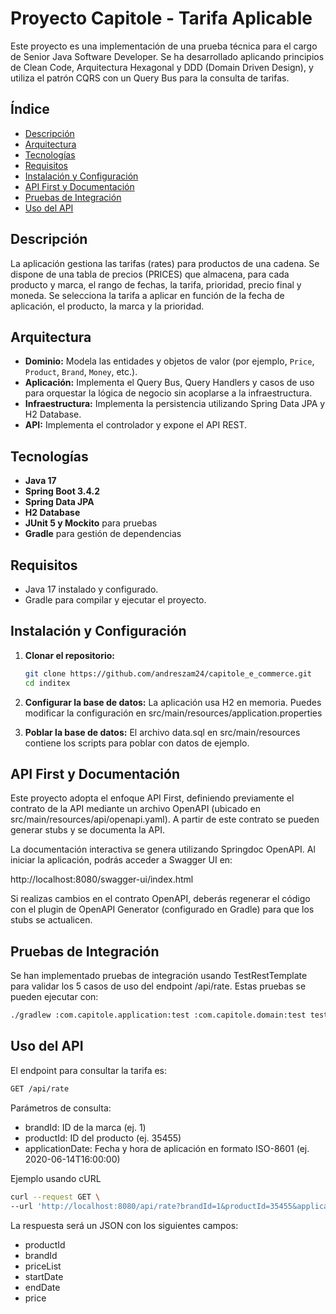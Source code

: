 # Proyecto Capitole - Tarifa Aplicable

Este proyecto es una implementación de una prueba técnica para el cargo de Senior Java Software Developer. Se ha desarrollado aplicando principios de Clean Code, Arquitectura Hexagonal y DDD (Domain Driven Design), y utiliza el patrón CQRS con un Query Bus para la consulta de tarifas.

## Índice

- [Descripción](#descripción)
- [Arquitectura](#arquitectura)
- [Tecnologías](#tecnologías)
- [Requisitos](#requisitos)
- [Instalación y Configuración](#instalación-y-configuración)
- [API First y Documentación](#api-first-y-documentación)
- [Pruebas de Integración](#pruebas-de-integración)
- [Uso del API](#uso-del-api)

## Descripción

La aplicación gestiona las tarifas (rates) para productos de una cadena. Se dispone de una tabla de precios (PRICES) que almacena, para cada producto y marca, el rango de fechas, la tarifa, prioridad, precio final y moneda. Se selecciona la tarifa a aplicar en función de la fecha de aplicación, el producto, la marca y la prioridad.

## Arquitectura

- **Dominio:** Modela las entidades y objetos de valor (por ejemplo, `Price`, `Product`, `Brand`, `Money`, etc.).
- **Aplicación:** Implementa el Query Bus, Query Handlers y casos de uso para orquestar la lógica de negocio sin acoplarse a la infraestructura.
- **Infraestructura:** Implementa la persistencia utilizando Spring Data JPA y H2 Database.
- **API:** Implementa el controlador y expone el API REST.

## Tecnologías

- **Java 17**
- **Spring Boot 3.4.2**
- **Spring Data JPA**
- **H2 Database**
- **JUnit 5 y Mockito** para pruebas
- **Gradle** para gestión de dependencias

## Requisitos

- Java 17 instalado y configurado.
- Gradle para compilar y ejecutar el proyecto.

## Instalación y Configuración

1. **Clonar el repositorio:**

   ```bash
   git clone https://github.com/andreszam24/capitole_e_commerce.git
   cd inditex
   
2. **Configurar la base de datos:**
   La aplicación usa H2 en memoria. Puedes modificar la configuración en src/main/resources/application.properties

3. **Poblar la base de datos:**
   El archivo data.sql en src/main/resources contiene los scripts para poblar con datos de ejemplo.

## API First y Documentación
Este proyecto adopta el enfoque API First, definiendo previamente el contrato de la API mediante un archivo OpenAPI (ubicado en src/main/resources/api/openapi.yaml). A partir de este contrato se pueden generar stubs y se documenta la API.

La documentación interactiva se genera utilizando Springdoc OpenAPI. Al iniciar la aplicación, podrás acceder a Swagger UI en:

http://localhost:8080/swagger-ui/index.html

Si realizas cambios en el contrato OpenAPI, deberás regenerar el código con el plugin de OpenAPI Generator (configurado en Gradle) para que los stubs se actualicen.

## Pruebas de Integración
Se han implementado pruebas de integración usando TestRestTemplate para validar los 5 casos de uso del endpoint /api/rate. Estas pruebas se pueden ejecutar con:

```bash
./gradlew :com.capitole.application:test :com.capitole.domain:test test
```
## Uso del API
El endpoint para consultar la tarifa es:
```bash 
GET /api/rate 
```

Parámetros de consulta:

- brandId: ID de la marca (ej. 1)
- productId: ID del producto (ej. 35455)
- applicationDate: Fecha y hora de aplicación en formato ISO-8601 (ej. 2020-06-14T16:00:00)

Ejemplo usando cURL
```bash 
curl --request GET \
--url 'http://localhost:8080/api/rate?brandId=1&productId=35455&applicationDate=2020-06-14T16:00:00'
```
La respuesta será un JSON con los siguientes campos:

- productId
- brandId
- priceList
- startDate
- endDate
- price

